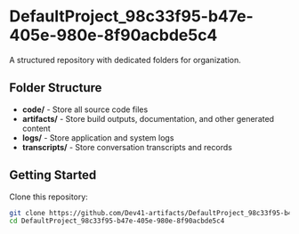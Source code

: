 # DefaultProject_98c33f95-b47e-405e-980e-8f90acbde5c4
A structured repository with dedicated folders for organization.

## Folder Structure

- **code/** - Store all source code files
- **artifacts/** - Store build outputs, documentation, and other generated content
- **logs/** - Store application and system logs
- **transcripts/** - Store conversation transcripts and records

## Getting Started

Clone this repository:
```bash
git clone https://github.com/Dev41-artifacts/DefaultProject_98c33f95-b47e-405e-980e-8f90acbde5c4
cd DefaultProject_98c33f95-b47e-405e-980e-8f90acbde5c4
```
